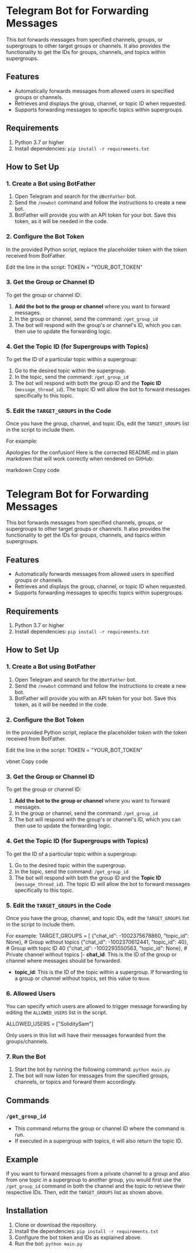 # Telegram Bot for Forwarding Messages

This bot forwards messages from specified channels, groups, or supergroups to other target groups or channels. It also provides the functionality to get the IDs for groups, channels, and topics within supergroups.

## Features
- Automatically forwards messages from allowed users in specified groups or channels.
- Retrieves and displays the group, channel, or topic ID when requested.
- Supports forwarding messages to specific topics within supergroups.

## Requirements

1. Python 3.7 or higher
2. Install dependencies: `pip install -r requirements.txt`

## How to Set Up

### 1. Create a Bot using BotFather
1. Open Telegram and search for the `@BotFather` bot.
2. Send the `/newbot` command and follow the instructions to create a new bot.
3. BotFather will provide you with an API token for your bot. Save this token, as it will be needed in the code.

### 2. Configure the Bot Token
In the provided Python script, replace the placeholder token with the token received from BotFather.

Edit the line in the script:
TOKEN = "YOUR_BOT_TOKEN"

### 3. Get the Group or Channel ID
To get the group or channel ID:
1. **Add the bot to the group or channel** where you want to forward messages.
2. In the group or channel, send the command: `/get_group_id`
3. The bot will respond with the group's or channel's ID, which you can then use to update the forwarding logic.

### 4. Get the Topic ID (for Supergroups with Topics)
To get the ID of a particular topic within a supergroup:
1. Go to the desired topic within the supergroup.
2. In the topic, send the command: `/get_group_id`
3. The bot will respond with both the group ID and the **Topic ID** (`message_thread_id`). The topic ID will allow the bot to forward messages specifically to this topic.

### 5. Edit the `TARGET_GROUPS` in the Code
Once you have the group, channel, and topic IDs, edit the `TARGET_GROUPS` list in the script to include them.

For example:


Apologies for the confusion! Here is the corrected README.md in plain markdown that will work correctly when rendered on GitHub:

markdown
Copy code
# Telegram Bot for Forwarding Messages

This bot forwards messages from specified channels, groups, or supergroups to other target groups or channels. It also provides the functionality to get the IDs for groups, channels, and topics within supergroups.

## Features
- Automatically forwards messages from allowed users in specified groups or channels.
- Retrieves and displays the group, channel, or topic ID when requested.
- Supports forwarding messages to specific topics within supergroups.

## Requirements

1. Python 3.7 or higher
2. Install dependencies: `pip install -r requirements.txt`

## How to Set Up

### 1. Create a Bot using BotFather
1. Open Telegram and search for the `@BotFather` bot.
2. Send the `/newbot` command and follow the instructions to create a new bot.
3. BotFather will provide you with an API token for your bot. Save this token, as it will be needed in the code.

### 2. Configure the Bot Token
In the provided Python script, replace the placeholder token with the token received from BotFather.

Edit the line in the script:
TOKEN = "YOUR_BOT_TOKEN"

vbnet
Copy code

### 3. Get the Group or Channel ID
To get the group or channel ID:
1. **Add the bot to the group or channel** where you want to forward messages.
2. In the group or channel, send the command: `/get_group_id`
3. The bot will respond with the group's or channel's ID, which you can then use to update the forwarding logic.

### 4. Get the Topic ID (for Supergroups with Topics)
To get the ID of a particular topic within a supergroup:
1. Go to the desired topic within the supergroup.
2. In the topic, send the command: `/get_group_id`
3. The bot will respond with both the group ID and the **Topic ID** (`message_thread_id`). The topic ID will allow the bot to forward messages specifically to this topic.

### 5. Edit the `TARGET_GROUPS` in the Code
Once you have the group, channel, and topic IDs, edit the `TARGET_GROUPS` list in the script to include them.

For example:
TARGET_GROUPS = [ {"chat_id": -1002375678860, "topic_id": None}, # Group without topics {"chat_id": -1002370612441, "topic_id": 40}, # Group with topic ID 40 {"chat_id": -1002293550563, "topic_id": None}, # Private channel without topics ]- **chat_id**: This is the ID of the group or channel where messages should be forwarded.
- **topic_id**: This is the ID of the topic within a supergroup. If forwarding to a group or channel without topics, set this value to `None`.

### 6. Allowed Users
You can specify which users are allowed to trigger message forwarding by editing the `ALLOWED_USERS` list in the script.


ALLOWED_USERS = ["SoliditySam"]

Only users in this list will have their messages forwarded from the groups/channels.

### 7. Run the Bot

1. Start the bot by running the following command: `python main.py`
2. The bot will now listen for messages from the specified groups, channels, or topics and forward them accordingly.

## Commands

### `/get_group_id`
- This command returns the group or channel ID where the command is run.
- If executed in a supergroup with topics, it will also return the topic ID.

## Example

If you want to forward messages from a private channel to a group and also from one topic in a supergroup to another group, you would first use the `/get_group_id` command in both the channel and the topic to retrieve their respective IDs. Then, edit the `TARGET_GROUPS` list as shown above.

## Installation

1. Clone or download the repository.
2. Install the dependencies: `pip install -r requirements.txt`
3. Configure the bot token and IDs as explained above.
4. Run the bot: `python main.py`
